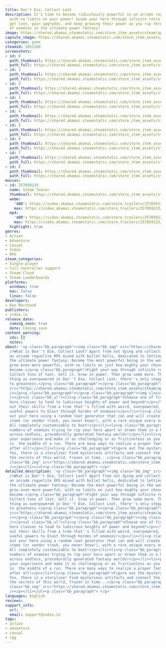 ```yaml
---
title: Don't Die, Collect Loot
description: It's time to become ridiculously powerful in an arcade roguelite RPG
  with no limits on your power! Guide your hero through infinite retro fantasy worlds,
  get loot, gain upgrades, and keep growing their power as you rip through hordes
  of enemies in the ultimate power fantasy!
image: https://shared.akamai.steamstatic.com/store_item_assets/steam/apps/2052160/header.jpg?t=1727449207
capsule_image: https://shared.akamai.steamstatic.com/store_item_assets/steam/apps/2052160/d6f2162b51223d8d7f8093785c5ddb361535ea09/capsule_231x87.jpg?t=1727449207
categories: game
steamid: 2052160
screenshots:
- id: 0
  path_thumbnail: https://shared.akamai.steamstatic.com/store_item_assets/steam/apps/2052160/ss_cbd8dae50ed91bd34e4f85ea4fe20fb1643a43f8.600x338.jpg?t=1727449207
  path_full: https://shared.akamai.steamstatic.com/store_item_assets/steam/apps/2052160/ss_cbd8dae50ed91bd34e4f85ea4fe20fb1643a43f8.1920x1080.jpg?t=1727449207
- id: 1
  path_thumbnail: https://shared.akamai.steamstatic.com/store_item_assets/steam/apps/2052160/ss_1a69e993eb5c3b1bba08f8c4510fafcdb1740752.600x338.jpg?t=1727449207
  path_full: https://shared.akamai.steamstatic.com/store_item_assets/steam/apps/2052160/ss_1a69e993eb5c3b1bba08f8c4510fafcdb1740752.1920x1080.jpg?t=1727449207
- id: 2
  path_thumbnail: https://shared.akamai.steamstatic.com/store_item_assets/steam/apps/2052160/ss_6193d458515c82d18c89e675d7f87618770fa56b.600x338.jpg?t=1727449207
  path_full: https://shared.akamai.steamstatic.com/store_item_assets/steam/apps/2052160/ss_6193d458515c82d18c89e675d7f87618770fa56b.1920x1080.jpg?t=1727449207
- id: 3
  path_thumbnail: https://shared.akamai.steamstatic.com/store_item_assets/steam/apps/2052160/ss_25ac4acff105ba1d1fd7041cc8b9362927e69a73.600x338.jpg?t=1727449207
  path_full: https://shared.akamai.steamstatic.com/store_item_assets/steam/apps/2052160/ss_25ac4acff105ba1d1fd7041cc8b9362927e69a73.1920x1080.jpg?t=1727449207
- id: 4
  path_thumbnail: https://shared.akamai.steamstatic.com/store_item_assets/steam/apps/2052160/ss_aca8d117264922d055d21ad6cc87e456bf172e62.600x338.jpg?t=1727449207
  path_full: https://shared.akamai.steamstatic.com/store_item_assets/steam/apps/2052160/ss_aca8d117264922d055d21ad6cc87e456bf172e62.1920x1080.jpg?t=1727449207
- id: 5
  path_thumbnail: https://shared.akamai.steamstatic.com/store_item_assets/steam/apps/2052160/ss_f2affef5009240dd1c4077df20c8e5fdb8812506.600x338.jpg?t=1727449207
  path_full: https://shared.akamai.steamstatic.com/store_item_assets/steam/apps/2052160/ss_f2affef5009240dd1c4077df20c8e5fdb8812506.1920x1080.jpg?t=1727449207
- id: 6
  path_thumbnail: https://shared.akamai.steamstatic.com/store_item_assets/steam/apps/2052160/ss_9baafe70604a6bb9c74d6e9f8118f6df0796b934.600x338.jpg?t=1727449207
  path_full: https://shared.akamai.steamstatic.com/store_item_assets/steam/apps/2052160/ss_9baafe70604a6bb9c74d6e9f8118f6df0796b934.1920x1080.jpg?t=1727449207
- id: 7
  path_thumbnail: https://shared.akamai.steamstatic.com/store_item_assets/steam/apps/2052160/ss_ec64b312548bb1a9cc9c58f3d0b51e49d26f054a.600x338.jpg?t=1727449207
  path_full: https://shared.akamai.steamstatic.com/store_item_assets/steam/apps/2052160/ss_ec64b312548bb1a9cc9c58f3d0b51e49d26f054a.1920x1080.jpg?t=1727449207
- id: 8
  path_thumbnail: https://shared.akamai.steamstatic.com/store_item_assets/steam/apps/2052160/ss_a61303d62b03ae7e357d4c6cf98d27eb91720c75.600x338.jpg?t=1727449207
  path_full: https://shared.akamai.steamstatic.com/store_item_assets/steam/apps/2052160/ss_a61303d62b03ae7e357d4c6cf98d27eb91720c75.1920x1080.jpg?t=1727449207
movies:
- id: 257059133
  name: Steam Teaser
  thumbnail: https://shared.akamai.steamstatic.com/store_item_assets/steam/apps/257059133/e5f4f89b367b05b28a5f72da6893ccd661934b3c/movie_600x337.jpg?t=1727449197
  webm:
    '480': https://video.akamai.steamstatic.com/store_trailers/257059133/movie480_vp9.webm?t=1727449197
    max: https://video.akamai.steamstatic.com/store_trailers/257059133/movie_max_vp9.webm?t=1727449197
  mp4:
    '480': https://video.akamai.steamstatic.com/store_trailers/257059133/movie480.mp4?t=1727449197
    max: https://video.akamai.steamstatic.com/store_trailers/257059133/movie_max.mp4?t=1727449197
  highlight: true
genres:
- Action
- Adventure
- Casual
- Indie
- RPG
steam_categories:
- Single-player
- Full controller support
- Steam Cloud
- Steam Leaderboards
platforms:
  windows: true
  mac: false
  linux: false
developers:
- Dan Marchand
publishers:
- indie.io
release_date:
  coming_soon: true
  date: Coming soon
content_warning:
  ids: []
  notes:
about: '<p class="bb_paragraph"><img class="bb_img" src="https://shared.akamai.steamstatic.com/store_item_assets/steam/apps/2052160/extras/DONT-Description-header_about-EN.png?t=1727449207"
  />What is Don''t Die, Collect Loot? Apart from not dying and collecting loot, it''s
  an arcade roguelite RPG mixed with bullet hells, dedicated to letting you realize
  the ultimate power fantasy: Become the most powerful being in the world - and then
  grow even more powerful, with no limits on just how mighty your chosen hero can
  become.</p><p class="bb_paragraph">Fight your way through infinite retro worlds.
  Collect tons of loot. Sell it. Grow in power. Then grow some more. There is no such
  thing as overpowered in Don''t Die, Collect Loot, there''s only stepping stones
  to greatness.</p><p class="bb_paragraph"></p><p class="bb_paragraph"><img class="bb_img"
  src="https://shared.akamai.steamstatic.com/store_item_assets/steam/apps/2052160/extras/DONT-steam-gif_02.gif?t=1727449207"
  /></p><p class="bb_paragraph"></p><p class="bb_paragraph"><img class="bb_img" src="https://shared.akamai.steamstatic.com/store_item_assets/steam/apps/2052160/extras/DONT-Description-header_feautre-EN.png?t=1727449207"
  /></p><ul class="bb_ul"><li><p class="bb_paragraph">Choose one of five distinct
  hero classes to lead to ludicrous heights of power and beyond!</p></li><li><p class="bb_paragraph">Pick
  out their skills from a tree that''s filled with weird, overpowered, or otherwise
  useful powers to blast through hordes of enemies!</p></li><li><p class="bb_paragraph">Kit
  out your hero using a random loot generator that can and will create supercharged
  items (or vendor trash, you never know!), with a rare unique every now and then.
  All completely customizable to boot!</p></li><li><p class="bb_paragraph">Fight untold
  numbers of enemies trying to rip your hero apart or drown them in a hail of bullets,
  across endless, procedurally generated fantasy worlds!</p></li><li><p class="bb_paragraph">Customize
  your experience and make it as challenging or as frictionless as you prefer, even
  in  the middle of a run. There are many ways to realize a proper fantasy power fantasy,
  after all!</p></li><li><p class="bb_paragraph">Figure out the mystery of the world!
  Yes, there is a storyline! Find mysterious artifacts and connect the dots to learn
  the secrets of this world, frozen in time...</p><p class="bb_paragraph"></p><p class="bb_paragraph"><img
  class="bb_img" src="https://shared.akamai.steamstatic.com/store_item_assets/steam/apps/2052160/extras/DONT-steam-gif_04.gif?t=1727449207"
  /></p></li></ul><p class="bb_paragraph"> </p>'
detailed_description: '<p class="bb_paragraph"><img class="bb_img" src="https://shared.akamai.steamstatic.com/store_item_assets/steam/apps/2052160/extras/DONT-Description-header_about-EN.png?t=1727449207"
  />What is Don''t Die, Collect Loot? Apart from not dying and collecting loot, it''s
  an arcade roguelite RPG mixed with bullet hells, dedicated to letting you realize
  the ultimate power fantasy: Become the most powerful being in the world - and then
  grow even more powerful, with no limits on just how mighty your chosen hero can
  become.</p><p class="bb_paragraph">Fight your way through infinite retro worlds.
  Collect tons of loot. Sell it. Grow in power. Then grow some more. There is no such
  thing as overpowered in Don''t Die, Collect Loot, there''s only stepping stones
  to greatness.</p><p class="bb_paragraph"></p><p class="bb_paragraph"><img class="bb_img"
  src="https://shared.akamai.steamstatic.com/store_item_assets/steam/apps/2052160/extras/DONT-steam-gif_02.gif?t=1727449207"
  /></p><p class="bb_paragraph"></p><p class="bb_paragraph"><img class="bb_img" src="https://shared.akamai.steamstatic.com/store_item_assets/steam/apps/2052160/extras/DONT-Description-header_feautre-EN.png?t=1727449207"
  /></p><ul class="bb_ul"><li><p class="bb_paragraph">Choose one of five distinct
  hero classes to lead to ludicrous heights of power and beyond!</p></li><li><p class="bb_paragraph">Pick
  out their skills from a tree that''s filled with weird, overpowered, or otherwise
  useful powers to blast through hordes of enemies!</p></li><li><p class="bb_paragraph">Kit
  out your hero using a random loot generator that can and will create supercharged
  items (or vendor trash, you never know!), with a rare unique every now and then.
  All completely customizable to boot!</p></li><li><p class="bb_paragraph">Fight untold
  numbers of enemies trying to rip your hero apart or drown them in a hail of bullets,
  across endless, procedurally generated fantasy worlds!</p></li><li><p class="bb_paragraph">Customize
  your experience and make it as challenging or as frictionless as you prefer, even
  in  the middle of a run. There are many ways to realize a proper fantasy power fantasy,
  after all!</p></li><li><p class="bb_paragraph">Figure out the mystery of the world!
  Yes, there is a storyline! Find mysterious artifacts and connect the dots to learn
  the secrets of this world, frozen in time...</p><p class="bb_paragraph"></p><p class="bb_paragraph"><img
  class="bb_img" src="https://shared.akamai.steamstatic.com/store_item_assets/steam/apps/2052160/extras/DONT-steam-gif_04.gif?t=1727449207"
  /></p></li></ul><p class="bb_paragraph"> </p>'
languages: English
reviews:
support_info:
  url: ''
  email: support@indie.io
tags:
- action
- adventure
- casual
- rpg
---
```

